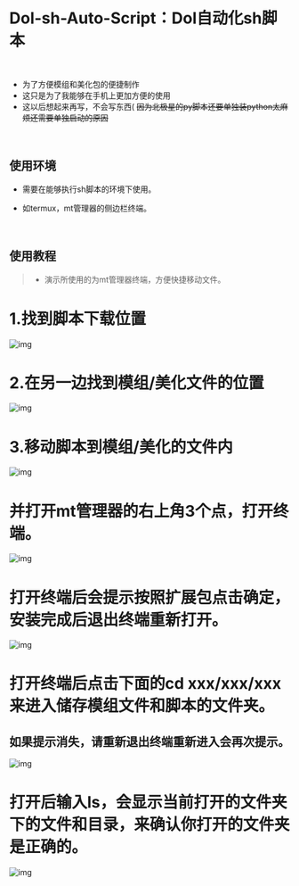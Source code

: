 # Dol-sh-Auto-Script：Dol自动化sh脚本

<br>

   - 为了方便模组和美化包的便捷制作
   - 这只是为了我能够在手机上更加方便的使用
   - 这以后想起来再写，不会写东西(
   ~~因为北极星的py脚本还要单独装python太麻烦还需要单独启动的原因~~

<br>

## 使用环境
  - 需要在能够执行sh脚本的环境下使用。
    
  - 如termux，mt管理器的侧边栏终端。

<br>

## 使用教程

>* 演示所使用的为mt管理器终端，方便快捷移动文件。

# 1.找到脚本下载位置

![img](https://github.com/hotianbexuanto/Dol-sh-Auto-Script/blob/90443e783f839b3e7c1e7fd230a8c5b4b85ba483/picture/1.jpg)

# 2.在另一边找到模组/美化文件的位置

![img](https://github.com/hotianbexuanto/Dol-sh-Auto-Script/blob/90443e783f839b3e7c1e7fd230a8c5b4b85ba483/picture/2.jpg)

# 3.移动脚本到模组/美化的文件内

![img](https://github.com/hotianbexuanto/Dol-sh-Auto-Script/blob/90443e783f839b3e7c1e7fd230a8c5b4b85ba483/picture/3.jpg)
# 并打开mt管理器的右上角3个点，打开终端。
![img](https://github.com/hotianbexuanto/Dol-sh-Auto-Script/blob/90443e783f839b3e7c1e7fd230a8c5b4b85ba483/picture/4.jpg)
# 打开终端后会提示按照扩展包点击确定，安装完成后退出终端重新打开。
![img](https://github.com/hotianbexuanto/Dol-sh-Auto-Script/blob/90443e783f839b3e7c1e7fd230a8c5b4b85ba483/picture/5.jpg)
# 打开终端后点击下面的cd xxx/xxx/xxx来进入储存模组文件和脚本的文件夹。
## 如果提示消失，请重新退出终端重新进入会再次提示。
![img](https://github.com/hotianbexuanto/Dol-sh-Auto-Script/blob/90443e783f839b3e7c1e7fd230a8c5b4b85ba483/picture/6.jpg)
# 打开后输入ls，会显示当前打开的文件夹下的文件和目录，来确认你打开的文件夹是正确的。
![img](https://github.com/hotianbexuanto/Dol-sh-Auto-Script/blob/90443e783f839b3e7c1e7fd230a8c5b4b85ba483/picture/7.jpg)